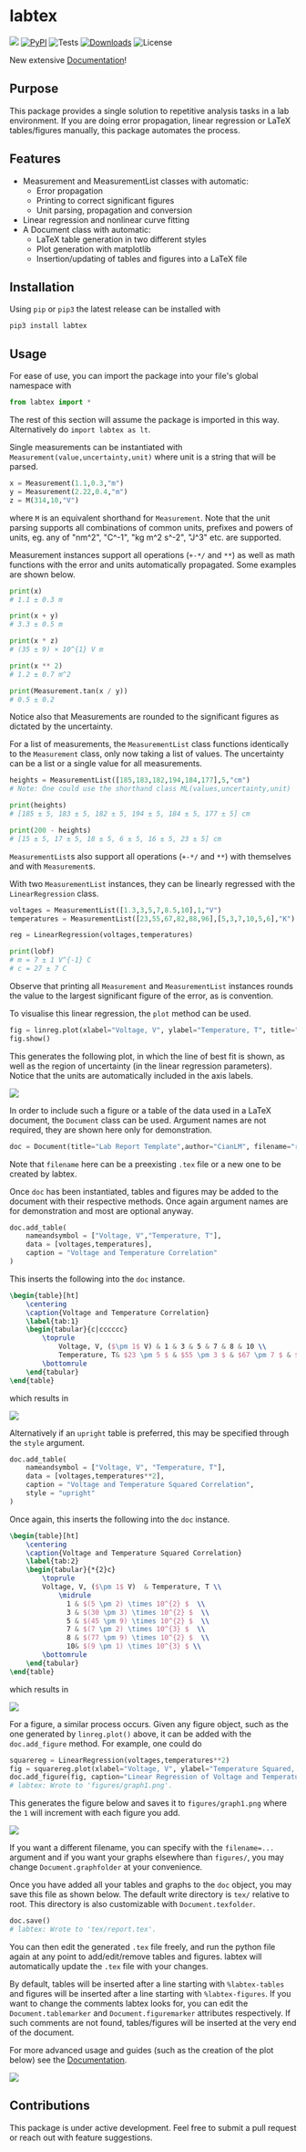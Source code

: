 # labtex
[![](https://img.shields.io/badge/Documentation-007ec6.svg)](https://www.cianlm.dev/labtex)
[![PyPI](https://img.shields.io/pypi/v/labtex)](https://pypi.org/project/labtex/)
![Tests](https://github.com/CianLM/labtex/actions/workflows/python-publish.yml/badge.svg)
[![Downloads](https://static.pepy.tech/personalized-badge/labtex?period=total&units=international_system&left_color=blue&right_color=brightgreen&left_text=Downloads)](https://pepy.tech/project/labtex)
![License](https://img.shields.io/github/license/cianlm/labtex)

New extensive [Documentation](https://www.cianlm.dev/labtex)!
## Purpose

This package provides a single solution to repetitive analysis tasks in a lab environment. If you are doing error propagation, linear regression or LaTeX tables/figures manually, this package automates the process.

## Features

- Measurement and MeasurementList classes with automatic:
    - Error propagation
    - Printing to correct significant figures
    - Unit parsing, propagation and conversion
- Linear regression and nonlinear curve fitting
- A Document class with automatic:
    - LaTeX table generation in two different styles
    - Plot generation with matplotlib
    - Insertion/updating of tables and figures into a LaTeX file

## Installation

Using `pip` or `pip3` the latest release can be installed with
```
pip3 install labtex
```

## Usage

For ease of use, you can import the package into your file's global namespace with
```python
from labtex import *
```
The rest of this section will assume the package is imported in this way. Alternatively do `import labtex as lt`.

Single measurements can be instantiated with `Measurement(value,uncertainty,unit)` where unit is a string that will be parsed.
```python
x = Measurement(1.1,0.3,"m")
y = Measurement(2.22,0.4,"m")
z = M(314,10,"V")
```
where `M` is an equivalent shorthand for `Measurement`. Note that the unit parsing supports all combinations of common units, prefixes and powers of units, eg. any of "nm^2", "C^-1", "kg m^2 s^-2", "J^3" etc. are supported.

Measurement instances support all operations (`+-*/` and `**`) as well as math functions with the error and units automatically propagated. Some examples are shown below.
```python
print(x)
# 1.1 ± 0.3 m

print(x + y)
# 3.3 ± 0.5 m

print(x * z)
# (35 ± 9) × 10^{1} V m

print(x ** 2)
# 1.2 ± 0.7 m^2

print(Measurement.tan(x / y))
# 0.5 ± 0.2  
```
Notice also that Measurements are rounded to the significant figures as dictated by the uncertainty.

For a list of measurements, the `MeasurementList` class functions identically to the `Measurement` class, only now taking a list of values. The uncertainty can be a list or a single value for all measurements.

```python
heights = MeasurementList([185,183,182,194,184,177],5,"cm")
# Note: One could use the shorthand class ML(values,uncertainty,unit)

print(heights)
# [185 ± 5, 183 ± 5, 182 ± 5, 194 ± 5, 184 ± 5, 177 ± 5] cm

print(200 - heights)
# [15 ± 5, 17 ± 5, 18 ± 5, 6 ± 5, 16 ± 5, 23 ± 5] cm
```
`MeasurementList`s also support all operations (`+-*/` and `**`) with themselves and with `Measurement`s. 

With two `MeasurementList` instances, they can be linearly regressed with the `LinearRegression` class.
```python
voltages = MeasurementList([1.3,3,5,7,8.5,10],1,"V")
temperatures = MeasurementList([23,55,67,82,88,96],[5,3,7,10,5,6],"K")

reg = LinearRegression(voltages,temperatures)

print(lobf)
# m = 7 ± 1 V^{-1} C
# c = 27 ± 7 C
```
Observe that printing all `Measurement` and `MeasurementList` instances rounds the value to the largest significant figure of the error, as is convention.

To visualise this linear regression, the `plot` method can be used.
```python
fig = linreg.plot(xlabel="Voltage, V", ylabel="Temperature, T", title="Voltage and Temperature Plot")
fig.show()
```
This generates the following plot, in which the line of best fit is shown, as well as the region of uncertainty (in the linear regression parameters). Notice that the units are automatically included in the axis labels.

![](https://github.com/CianLM/labtex/raw/master/figures/graph1.png)

In order to include such a figure or a table of the data used in a LaTeX document, the `Document` class can be used. Argument names are not required, they are shown here only for demonstration.
```python
doc = Document(title="Lab Report Template",author="CianLM", filename="report.tex")
```
Note that `filename` here can be a preexisting `.tex` file or a new one to be created by labtex.

Once `doc` has been instantiated, tables and figures may be added to the document with their respective methods. Once again argument names are for demonstration and most are optional anyway.

```python
doc.add_table(
    nameandsymbol = ["Voltage, V","Temperature, T"],
    data = [voltages,temperatures],
    caption = "Voltage and Temperature Correlation"
)
```
This inserts the following into the `doc` instance.
```latex
\begin{table}[ht]
    \centering
    \caption{Voltage and Temperature Correlation}
    \label{tab:1}
    \begin{tabular}{c|cccccc}
        \toprule
            Voltage, V, ($\pm 1$ V) & 1 & 3 & 5 & 7 & 8 & 10 \\ 
            Temperature, T& $23 \pm 5 $ & $55 \pm 3 $ & $67 \pm 7 $ & $(8 \pm 1) \times 10^{1} $ & $88 \pm 5 $ & $96 \pm 6 $ \\ 
        \bottomrule
    \end{tabular}
\end{table}
```
which results in

![](https://github.com/CianLM/labtex/raw/master/figures/readmetable.png)


Alternatively if an `upright` table is preferred, this may be specified through the `style` argument.
```python
doc.add_table(
    nameandsymbol = ["Voltage, V", "Temperature, T"],
    data = [voltages,temperatures**2],
    caption = "Voltage and Temperature Squared Correlation",
    style = "upright"
)
```

Once again, this inserts the following into the `doc` instance.
```latex
\begin{table}[ht]
    \centering
    \caption{Voltage and Temperature Squared Correlation}
    \label{tab:2}
    \begin{tabular}{*{2}c}
        \toprule
        Voltage, V, ($\pm 1$ V)  & Temperature, T \\ 
            \midrule
              1 & $(5 \pm 2) \times 10^{2} $  \\
              3 & $(30 \pm 3) \times 10^{2} $  \\
              5 & $(45 \pm 9) \times 10^{2} $  \\
              7 & $(7 \pm 2) \times 10^{3} $  \\
              8 & $(77 \pm 9) \times 10^{2} $  \\
              10& $(9 \pm 1) \times 10^{3} $ \\
        \bottomrule
    \end{tabular}
\end{table}
```
which results in

![](https://github.com/CianLM/labtex/raw/master/figures/readmetable2.png)

For a figure, a similar process occurs. Given any figure object, such as the one generated by `linreg.plot()` above, it can be added with the `doc.add_figure` method. For example, one could do
```python
squarereg = LinearRegression(voltages,temperatures**2)
fig = squarereg.plot(xlabel="Voltage, V", ylabel="Temperature Squared, $T^2$", title="Voltage and Temperature Squared Plot")
doc.add_figure(fig, caption="Linear Regression of Voltage and Temperature Squared")
# labtex: Wrote to 'figures/graph1.png'.
```
This generates the figure below and saves it to `figures/graph1.png` where the `1` will increment with each figure you add.

![](https://github.com/CianLM/labtex/raw/master/figures/graph3.png)

If you want a different filename, you can specify with the `filename=...` argument and if you want your graphs elsewhere than `figures/`, you may change `Document.graphfolder` at your convenience.

Once you have added all your tables and graphs to the `doc` object, you may save this file as shown below. The default write directory is `tex/` relative to root. This directory is also customizable with `Document.texfolder`.

```python
doc.save()
# labtex: Wrote to 'tex/report.tex'.
```

You can then edit the generated `.tex` file freely, and run the python file again at any point to add/edit/remove tables and figures. labtex will automatically update the `.tex` file with your changes.

By default, tables will be inserted after a line starting with `%labtex-tables` and figures will be inserted after a line starting with `%labtex-figures`. If you want to change the comments labtex looks for, you can edit the `Document.tablemarker` and `Document.figuremarker` attributes respectively. If such comments are not found, tables/figures will be inserted at the very end of the document. 

For more advanced usage and guides (such as the creation of the plot below) see the [Documentation](https://www.cianlm.dev/labtex).

![](https://github.com/CianLM/labtex/raw/master/figures/coherence.png)
## Contributions

This package is under active development. Feel free to submit a pull request or reach out with feature suggestions.
